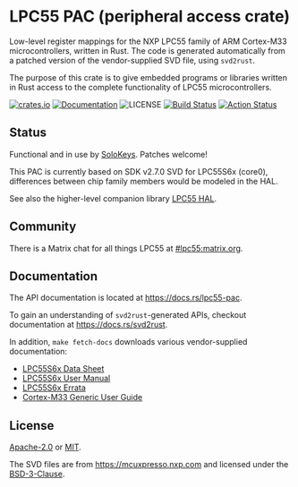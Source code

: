 # LPC55 PAC (peripheral access crate)

Low-level register mappings for the NXP LPC55 family of ARM Cortex-M33 microcontrollers, written in Rust.
The code is generated automatically from a patched version of the vendor-supplied SVD file, using `svd2rust`.

The purpose of this crate is to give embedded programs or libraries written in Rust access
to the complete functionality of LPC55 microcontrollers.

[![crates.io][crates-image]][crates-link]
[![Documentation][docs-image]][docs-link]
![LICENSE][license-image]
[![Build Status][build-image]][build-link]
[![Action Status][github-action-image]][github-action-link]

## Status

Functional and in use by [SoloKeys][solokeys]. Patches welcome!

This PAC is currently based on SDK v2.7.0 SVD for LPC55S6x (core0), differences between chip family
members would be modeled in the HAL.

See also the higher-level companion library [LPC55 HAL][lpc55-hal].

## Community

There is a Matrix chat for all things LPC55 at [#lpc55:matrix.org][matrix-lpc55].

## Documentation

The API documentation is located at <https://docs.rs/lpc55-pac>.

To gain an understanding of `svd2rust`-generated APIs, checkout documentation at <https://docs.rs/svd2rust>.

In addition, `make fetch-docs` downloads various vendor-supplied documentation:

- [LPC55S6x Data Sheet][datasheet]
- [LPC55S6x User Manual][usermanual]
- [LPC55S6x Errata][errata]
- [Cortex-M33 Generic User Guide][genericuserguide]

## License

[Apache-2.0][apache2-link] or [MIT][mit-link].

The SVD files are from <https://mcuxpresso.nxp.com> and licensed under the [BSD-3-Clause][bsd3-link].

[//]: # (links)

[crates-image]: https://img.shields.io/crates/v/lpc55-pac.svg
[crates-link]: https://crates.io/crates/lpc55-pac
[solokeys]: https://github.com/solokeys
[build-image]: https://img.shields.io/circleci/build/github/lpc55/lpc55-pac/main.svg
[build-link]: https://circleci.com/gh/lpc55/lpc55-pac/tree/main
[github-action-image]: https://github.com/lpc55/lpc55-pac/workflows/build/badge.svg?branch=main
[github-action-link]: https://github.com/lpc55/lpc55-pac/actions
[docs-image]: https://docs.rs/lpc55-pac/badge.svg
[docs-link]: https://docs.rs/lpc55s-pac
[lpc55-hal]: https://lib.rs/lpc55-hal
[svd-docs-link]: https://docs.rs/svd2rust
[license-image]: https://img.shields.io/badge/license-Apache2.0%2FMIT-blue.svg
[apache2-link]: https://spdx.org/licenses/Apache-2.0.html
[bsd3-link]: https://spdx.org/licenses/BSD-3-Clause.html
[mit-link]: https://spdx.org/licenses/MIT.html
[mcuxpresso]: https://mcuxpresso.nxp.com
[datasheet]: https://www.nxp.com/docs/en/data-sheet/LPC55S6x.pdf
[usermanual]: https://www.nxp.com/webapp/Download?colCode=UM11126
[errata]: https://www.nxp.com/docs/en/errata/ES_LPC55S6x.pdf
[genericuserguide]: https://static.docs.arm.com/100235/0004/arm_cortex_m33_dgug_100235_0004_00_en.pdf
[matrix-lpc55]: https://matrix.to/#/#lpc55:matrix.org
